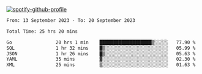 [![spotify-github-profile](https://spotify-github-profile.vercel.app/api/view?uid=313pysyt3uxkjdidtiuvzf7nrnnu&cover_image=true&theme=natemoo-re&show_offline=false&background_color=121212&interchange=false&bar_color=53b14f&bar_color_cover=false)](https://spotify-github-profile.vercel.app/api/view?uid=313pysyt3uxkjdidtiuvzf7nrnnu&redirect=true)

<!--START_SECTION:waka-->

```txt
From: 13 September 2023 - To: 20 September 2023

Total Time: 25 hrs 20 mins

Go                20 hrs 1 min    ███████████████████▒░░░░░   77.90 %
SQL               1 hr 32 mins    █▒░░░░░░░░░░░░░░░░░░░░░░░   05.99 %
JSON              1 hr 26 mins    █▒░░░░░░░░░░░░░░░░░░░░░░░   05.63 %
YAML              35 mins         ▓░░░░░░░░░░░░░░░░░░░░░░░░   02.30 %
XML               25 mins         ▒░░░░░░░░░░░░░░░░░░░░░░░░   01.63 %
```

<!--END_SECTION:waka-->
